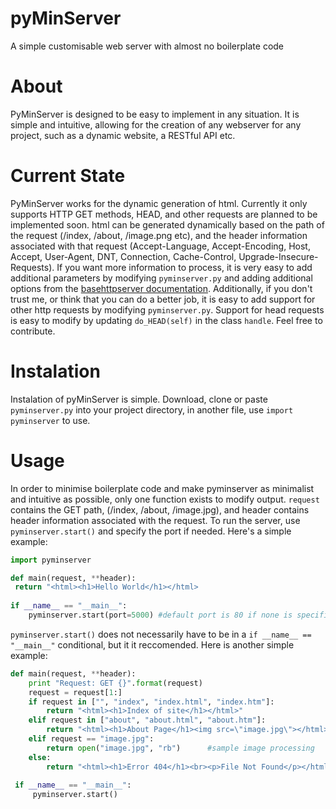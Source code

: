 # pyMinServer
A simple customisable web server with almost no boilerplate code

# About
PyMinServer is designed to be easy to implement in any situation. It is simple and intuitive, allowing for the creation of any webserver for any project, such as a dynamic website, a RESTful API etc.

# Current State
PyMinServer works for the dynamic generation of html. Currently it only supports HTTP GET methods, HEAD, and other requests are planned to be implemented soon. html can be generated dynamically based on the path of the request (/index, /about, /image.png etc), and the header information associated with that request (Accept-Language, Accept-Encoding, Host, Accept, User-Agent, DNT, Connection, Cache-Control, Upgrade-Insecure-Requests). If you want more information to process, it is very easy to add additional parameters by modifying `pyminserver.py` and adding additional options from the [basehttpserver documentation](https://docs.python.org/2/library/basehttpserver.html). Additionally, if you don't trust me, or think that you can do a better job, it is easy to add support for other http requests by modifying `pyminserver.py`. Support for head requests is easy to modify by updating `do_HEAD(self)` in the class `handle`. Feel free to contribute.

# Instalation
Instalation of pyMinServer is simple. Download, clone or paste `pyminserver.py` into your project directory, in another file, use `import pyminserver` to use.

# Usage
In order to minimise boilerplate code and make pyminserver as minimalist and intuitive as possible, only one function exists to modify output. `request` contains the GET path, (/index, /about, /image.jpg), and header contains header information associated with the request. To run the server, use `pyminserver.start()` and specify the port if needed. Here's a simple example:

```python
import pyminserver

def main(request, **header):
 return "<html><h1>Hello World</h1></html>
    
if __name__ == "__main__":
    pyminserver.start(port=5000) #default port is 80 if none is specified
````

`pyminserver.start()` does not necessarily have to be in a `if __name__ == "__main__"` conditional, but it it reccomended. Here is another simple example:

```python
def main(request, **header):		
    print "Request: GET {}".format(request)		
    request = request[1:]		
    if request in ["", "index", "index.html", "index.htm"]:		
        return "<html><h1>Index of site</h1></html>"		
    elif request in ["about", "about.html", "about.htm"]:		
        return "<html><h1>About Page</h1><img src=\"image.jpg\"></html>"		
    elif request == "image.jpg":		
        return open("image.jpg", "rb")      #sample image processing		
    else:		
        return "<html><h1>Error 404</h1><br><p>File Not Found</p></html>"		
		
 if __name__ == "__main__":		
     pyminserver.start()
```
